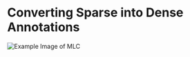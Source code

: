 # Converting Sparse into Dense Annotations


![Example Image of MLC]("Example_Images\MLC_Example.png")
